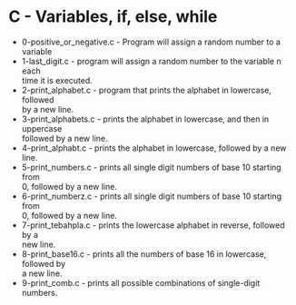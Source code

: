 # C - Variables, if, else, while

* 0-positive_or_negative.c - Program will assign a random number to a variable
* 1-last_digit.c -  program will assign a random number to the variable n each \
time it is executed.
* 2-print_alphabet.c - program that prints the alphabet in lowercase, followed \
by a new line.
* 3-print_alphabets.c -  prints the alphabet in lowercase, and then in uppercase\
followed by a new line.
* 4-print_alphabt.c - prints the alphabet in lowercase, followed by a new line.
* 5-print_numbers.c - prints all single digit numbers of base 10 starting from \
0, followed by a new line.
* 6-print_numberz.c -  prints all single digit numbers of base 10 starting from\
0, followed by a new line.
* 7-print_tebahpla.c -  prints the lowercase alphabet in reverse, followed by a \
new line.
* 8-print_base16.c - prints all the numbers of base 16 in lowercase, followed by\
a new line.
* 9-print_comb.c -  prints all possible combinations of single-digit numbers.
